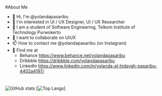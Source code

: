 #About Me
- 👋 Hi, I'm @yolandapasaribu
- 👀 I'm interested in UI / UX Designer, UI / UX Researcher
- 🌱 I am a student of Software Engineering, Telkom Institute of Technology Purwokerto
- 💞️ I want to collaborate on UIUX
- 📫 How to contact me @yolandapasaribu (on Instagram)
- 🎨 Find me at 
    - Behance https://www.behance.net/yolandapasaribu
    - Dribbble https://dribbble.com/yolandapasaribu
    - LinkedIn https://www.linkedin.com/in/yolanda-al-hidayah-pasaribu-4402a4197/

#
![GitHub stats](https://github-readme-stats.vercel.app/api?username=yolandapasaribu&show_icons=true&theme=radical) 
[![Top Langs](https://github-readme-stats.vercel.app/api/top-langs/?username=yolandapasaribu&layout=compact)]
